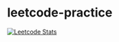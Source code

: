 # leetcode-practice
[![Leetcode Stats](https://leetcard.jacoblin.cool/kunaljha8543)](https://leetcode.com/kunaljha8543)
